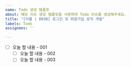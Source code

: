 ```yaml
---
name: Todo 생성 템플릿
about: 해당 이슈 생성 템플릿을 사용하여 Todo 이슈를 생성해주세요.
title: "[이름 | 0930] 로그인 및 회원가입 로직 개발"
labels: Todo
assignees: ''

---
```


- [ ] 오늘 할 내용 - 001
  - [ ] 오늘 할 내용 - 002
  - [ ] 오늘 할 내용 - 003

